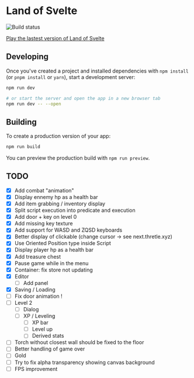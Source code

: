 # Land of Svelte

![Build status](https://github.com/shezard/land-of-svelte/actions/workflows/main.yml/badge.svg)

[Play the lastest version of Land of Svelte](https://shezard.github.io/land-of-svelte/)

## Developing

Once you've created a project and installed dependencies with `npm install` (or `pnpm install` or `yarn`), start a development server:

```bash
npm run dev

# or start the server and open the app in a new browser tab
npm run dev -- --open
```

## Building

To create a production version of your app:

```bash
npm run build
```

You can preview the production build with `npm run preview`.

## TODO

-   [x] Add combat "animation"
-   [x] Display ennemy hp as a health bar
-   [x] Add item grabbing / inventory display
-   [x] Split script execution into predicate and execution
-   [x] Add door + key on level 0
-   [x] Add missing key texture
-   [x] Add support for WASD and ZQSD keyboards
-   [x] Better display of clickable (change cursor -> see next.thretle.xyz)
-   [x] Use Oriented Position type inside Script
-   [x] Display player hp as a health bar
-   [x] Add treasure chest
-   [x] Pause game while in the menu
-   [x] Container: fix store not updating
-   [x] Editor
    -   [ ] Add panel
-   [x] Saving / Loading
-   [ ] Fix door animation !
-   [ ] Level 2
    -   [ ] Dialog
    -   [ ] XP / Leveling
        -   [ ] XP bar
        -   [ ] Level up
        -   [ ] Derived stats
-   [ ] Torch without closest wall should be fixed to the floor
-   [ ] Better handling of game over
-   [ ] Gold
-   [ ] Try to fix alpha transparency showing canvas background
-   [ ] FPS improvement
